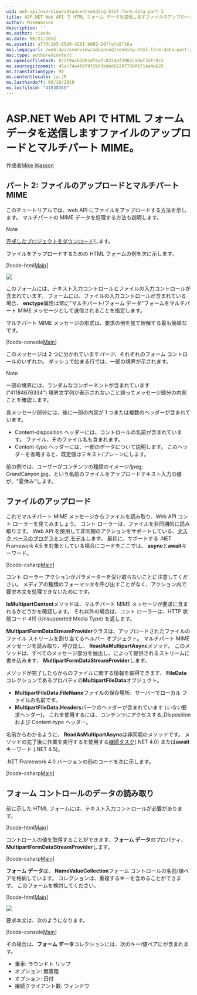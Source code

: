 ```yaml
---
uid: web-api/overview/advanced/sending-html-form-data-part-2
title: ASP.NET Web API で HTML フォーム データを送信しますファイルのアップロードとマルチパート MIME |。Microsoft Docs
author: MikeWasson
description: ''
ms.author: riande
ms.date: 06/21/2012
ms.assetid: a7f3c1b5-69d9-4261-b082-19ffafa5f16a
msc.legacyurl: /web-api/overview/advanced/sending-html-form-data-part-2
msc.type: authoredcontent
ms.openlocfilehash: 875f9ac62901dfbafc8224af2982c1daf3afc9c5
ms.sourcegitcommit: 45ac74e400f9f2b7dbded66297730f6f14a4eb25
ms.translationtype: MT
ms.contentlocale: ja-JP
ms.lasthandoff: 08/16/2018
ms.locfileid: "41838360"
---
```

<a name="sending-html-form-data-in-aspnet-web-api-file-upload-and-multipart-mime"></a>ASP.NET Web API で HTML フォーム データを送信しますファイルのアップロードとマルチパート MIME。
====================
作成者[Mike Wasson](https://github.com/MikeWasson)

## <a name="part-2-file-upload-and-multipart-mime"></a>パート 2: ファイルのアップロードとマルチパート MIME

このチュートリアルでは、web API にファイルをアップロードする方法を示します。 マルチパートの MIME データを処理する方法も説明します。

> [!NOTE]
> [完成したプロジェクトをダウンロード](https://code.msdn.microsoft.com/ASPNET-Web-API-File-Upload-a8c0fb0d)します。


ファイルをアップロードするための HTML フォームの例を次に示します。

[!code-html[Main](sending-html-form-data-part-2/samples/sample1.html)]

![](sending-html-form-data-part-2/_static/image1.png)

このフォームには、テキスト入力コントロールとファイルの入力コントロールが含まれています。 フォームには、ファイルの入力コントロールが含まれている場合、 **enctype**属性は常に&quot;マルチパート/フォーム データ&quot;フォームをマルチパート MIME メッセージとして送信されることを指定します。

マルチパート MIME メッセージの形式は、要求の例を見て理解する最も簡単なです。

[!code-console[Main](sending-html-form-data-part-2/samples/sample2.cmd)]

このメッセージは 2 つに分かれています*パーツ*、それぞれのフォーム コントロールのいずれか。 ダッシュで始まる行では、一部の境界が示されます。

> [!NOTE]
> 一部の境界には、ランダムなコンポーネントが含まれています (&quot;41184676334&quot;) 境界文字列が表示されないこと誤ってメッセージ部分の内部ことを確認します。


各メッセージ部分には、後に一部の内容が 1 つまたは複数のヘッダーが含まれています。

- Content-disposition ヘッダーには、コントロールの名前が含まれています。 ファイル、そのファイル名も含まれます。
- Content-type ヘッダーには、一部のデータについて説明します。 このヘッダーを省略すると、既定値はテキスト/プレーンにします。

前の例では、ユーザーがコンテンツの種類のイメージ/jpeg; GrandCanyon.jpg、という名前のファイルをアップロードテキスト入力の値が、&quot;夏休み&quot;します。

## <a name="file-upload"></a>ファイルのアップロード

これでマルチパート MIME メッセージからファイルを読み取り、Web API コント ローラーを見てみましょう。 コント ローラーは、ファイルを非同期的に読み取ります。 Web API を使用して非同期のアクションをサポートしている、[タスク ベースのプログラミング モデル](https://msdn.microsoft.com/library/dd460693.aspx)します。 最初に、サポートする .NET Framework 4.5 を対象としている場合にコードをここでは、 **async**と**await**キーワード。

[!code-csharp[Main](sending-html-form-data-part-2/samples/sample3.cs)]

コント ローラー アクションがパラメーターを受け取らないことに注意してください。 メディアの種類のフォーマッタを呼び出すことがなく、アクション内で要求本文を処理できないためにです。

**IsMultipartContent**メソッドは、マルチパート MIME メッセージが要求に含まれるかどうかを確認します。 それ以外の場合は、コント ローラーは、HTTP 状態コード 415 (Unsupported Media Type) を返します。

**MultipartFormDataStreamProvider**クラスは、アップロードされたファイルのファイル ストリームを割り当てるヘルパー オブジェクト。 マルチパート MIME メッセージを読み取り、呼び出し、 **ReadAsMultipartAsync**メソッド。 このメソッドは、すべてのメッセージ部分を抽出し、によって提供されるストリームに書き込みます、 **MultipartFormDataStreamProvider**します。

メソッドが完了したらからのファイルに関する情報を取得できます、 **FileData**コレクションであるプロパティの**MultipartFileData**オブジェクト。

- **MultipartFileData.FileName**ファイルの保存場所、サーバーでローカル ファイルの名前です。
- **MultipartFileData.Headers**パーツのヘッダーが含まれています (*いない*要求ヘッダー)。 これを使用するには、コンテンツにアクセスする\_Disposition および Content-type ヘッダー。

名前からわかるように、 **ReadAsMultipartAsync**は非同期のメソッドです。 メソッドの完了後に作業を実行するを使用する[継続タスク](https://msdn.microsoft.com/library/ee372288.aspx)(.NET 4.0) または**await**キーワード (.NET 4.5)。

.NET Framework 4.0 バージョンの前のコードを次に示します。

[!code-csharp[Main](sending-html-form-data-part-2/samples/sample4.cs)]

## <a name="reading-form-control-data"></a>フォーム コントロールのデータの読み取り

前に示した HTML フォームには、テキスト入力コントロールが必要があります。

[!code-html[Main](sending-html-form-data-part-2/samples/sample5.html)]

コントロールの値を取得することができます、**フォーム データ**のプロパティ、 **MultipartFormDataStreamProvider**します。

[!code-csharp[Main](sending-html-form-data-part-2/samples/sample6.cs?highlight=15)]

**フォーム データ**は、 **NameValueCollection**フォーム コントロールの名前/値ペアを格納しています。 コレクションは、重複するキーを含めることができます。 このフォームを検討してください。

[!code-html[Main](sending-html-form-data-part-2/samples/sample7.html)]

![](sending-html-form-data-part-2/_static/image2.png)

要求本文は、次のようになります。

[!code-console[Main](sending-html-form-data-part-2/samples/sample8.cmd)]

その場合は、**フォーム データ**コレクションには、次のキー/値ペアにが含まれます。

- 乗車: ラウンドト リップ
- オプション: 無着陸
- オプション: 日付
- 接続クライアント数: ウィンドウ
